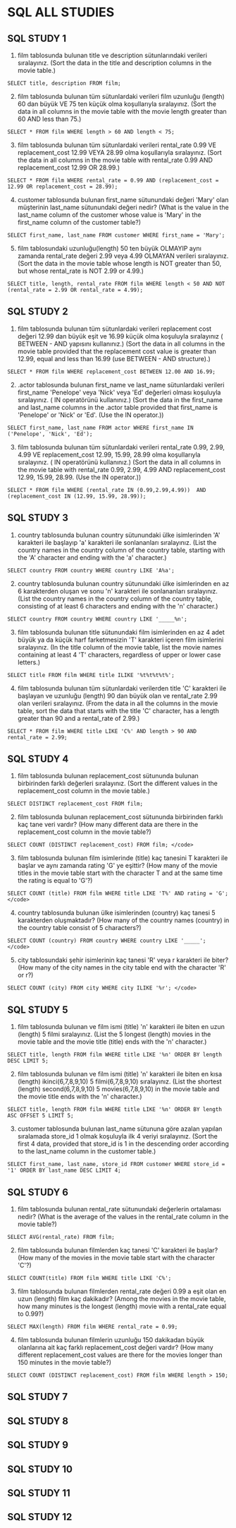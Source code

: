 # SQL ALL STUDIES

## SQL STUDY 1

1. film tablosunda bulunan title ve description sütunlarındaki verileri sıralayınız. (Sort the data in the title and description columns in the movie table.)

`SELECT title, description
FROM film;`

2. film tablosunda bulunan tüm sütunlardaki verileri film uzunluğu (length) 60 dan büyük VE 75 ten küçük olma koşullarıyla sıralayınız. (Sort the data in all columns in the movie table with the movie length greater than 60 AND less than 75.)

`SELECT *
FROM film
WHERE length > 60
AND length < 75;`

3. film tablosunda bulunan tüm sütunlardaki verileri rental_rate 0.99 VE replacement_cost 12.99 VEYA 28.99 olma koşullarıyla sıralayınız. (Sort the data in all columns in the movie table with rental_rate 0.99 AND replacement_cost 12.99 OR 28.99.)

`SELECT *
FROM film
WHERE rental_rate = 0.99
AND (replacement_cost = 12.99 OR replacement_cost = 28.99);`

4. customer tablosunda bulunan first_name sütunundaki değeri 'Mary' olan müşterinin last_name sütunundaki değeri nedir? (What is the value in the last_name column of the customer whose value is 'Mary' in the first_name column of the customer table?)

`SELECT first_name, last_name
FROM customer
WHERE first_name = 'Mary';`

5. film tablosundaki uzunluğu(length) 50 ten büyük OLMAYIP aynı zamanda rental_rate değeri 2.99 veya 4.99 OLMAYAN verileri sıralayınız. (Sort the data in the movie table whose length is NOT greater than 50, but whose rental_rate is NOT 2.99 or 4.99.)

`SELECT title, length, rental_rate
FROM film
WHERE length < 50
AND NOT (rental_rate = 2.99 OR rental_rate = 4.99);`

## SQL STUDY 2

1. film tablosunda bulunan tüm sütunlardaki verileri replacement cost değeri 12.99 dan büyük eşit ve 16.99 küçük olma koşuluyla sıralayınız ( BETWEEN - AND yapısını kullanınız.) (Sort the data in all columns in the movie table provided that the replacement cost value is greater than 12.99, equal and less than 16.99 (use BETWEEN - AND structure).)

`SELECT * FROM film
WHERE replacement_cost BETWEEN 12.00 AND 16.99;`

2. .actor tablosunda bulunan first_name ve last_name sütunlardaki verileri first_name 'Penelope' veya 'Nick' veya 'Ed' değerleri olması koşuluyla sıralayınız. ( IN operatörünü kullanınız.) (Sort the data in the first_name and last_name columns in the .actor table provided that first_name is 'Penelope' or 'Nick' or 'Ed'. (Use the IN operator.))

`SELECT first_name, last_name FROM actor
WHERE first_name IN ('Penelope', 'Nick', 'Ed');`

3. film tablosunda bulunan tüm sütunlardaki verileri rental_rate 0.99, 2.99, 4.99 VE replacement_cost 12.99, 15.99, 28.99 olma koşullarıyla sıralayınız. ( IN operatörünü kullanınız.) (Sort the data in all columns in the movie table with rental_rate 0.99, 2.99, 4.99 AND replacement_cost 12.99, 15.99, 28.99. (Use the IN operator.))

`SELECT * FROM film
WHERE (rental_rate IN (0.99,2.99,4.99)) 
AND (replacement_cost IN (12.99, 15.99, 28.99));`

## SQL STUDY 3

1. country tablosunda bulunan country sütunundaki ülke isimlerinden 'A' karakteri ile başlayıp 'a' karakteri ile sonlananları sıralayınız. (List the country names in the country column of the country table, starting with the 'A' character and ending with the 'a' character.)

`SELECT country FROM country
WHERE country LIKE 'A%a';`

2. country tablosunda bulunan country sütunundaki ülke isimlerinden en az 6 karakterden oluşan ve sonu 'n' karakteri ile sonlananları sıralayınız. (List the country names in the country column of the country table, consisting of at least 6 characters and ending with the 'n' character.)

`SELECT country FROM country
WHERE country LIKE '_____%n';`

3. film tablosunda bulunan title sütunundaki film isimlerinden en az 4 adet büyük ya da küçük harf farketmesizin 'T' karakteri içeren film isimlerini sıralayınız. (In the title column of the movie table, list the movie names containing at least 4 'T' characters, regardless of upper or lower case letters.)

`SELECT title FROM film
WHERE title ILIKE '%t%t%t%t%';`

4. film tablosunda bulunan tüm sütunlardaki verilerden title 'C' karakteri ile başlayan ve uzunluğu (length) 90 dan büyük olan ve rental_rate 2.99 olan verileri sıralayınız. (From the data in all the columns in the movie table, sort the data that starts with the title 'C' character, has a length greater than 90 and a rental_rate of 2.99.)

`SELECT * FROM film
WHERE title LIKE 'C%'
AND length > 90
AND rental_rate = 2.99;`

## SQL STUDY 4

1. film tablosunda bulunan replacement_cost sütununda bulunan birbirinden farklı değerleri sıralayınız. (Sort the different values in the replacement_cost column in the movie table.)

`SELECT DISTINCT replacement_cost FROM film;`

2. film tablosunda bulunan replacement_cost sütununda birbirinden farklı kaç tane veri vardır? (How many different data are there in the replacement_cost column in the movie table?)

`SELECT COUNT (DISTINCT replacement_cost) FROM film; </code>`

3. film tablosunda bulunan film isimlerinde (title) kaç tanesini T karakteri ile başlar ve aynı zamanda rating 'G' ye eşittir? (How many of the movie titles in the movie table start with the character T and at the same time the rating is equal to 'G'?)

`SELECT COUNT (title) FROM film
WHERE title LIKE 'T%'
AND rating = 'G'; </code>`

4. country tablosunda bulunan ülke isimlerinden (country) kaç tanesi 5 karakterden oluşmaktadır? (How many of the country names (country) in the country table consist of 5 characters?)

`SELECT COUNT (country) FROM country
WHERE country LIKE '_____'; </code>`

5. city tablosundaki şehir isimlerinin kaç tanesi 'R' veya r karakteri ile biter? (How many of the city names in the city table end with the character 'R' or r?)

`SELECT COUNT (city) FROM city
WHERE city ILIKE '%r'; </code>`

## SQL STUDY 5

1. film tablosunda bulunan ve film ismi (title) 'n' karakteri ile biten en uzun (length) 5 filmi sıralayınız. (List the 5 longest (length) movies in the movie table and the movie title (title) ends with the 'n' character.)

`SELECT title, length FROM film
WHERE title LIKE '%n'
ORDER BY length DESC
LIMIT 5;`

2. film tablosunda bulunan ve film ismi (title) 'n' karakteri ile biten en kısa (length) ikinci(6,7,8,9,10) 5 filmi(6,7,8,9,10) sıralayınız. (List the shortest (length) second(6,7,8,9,10) 5 movies(6,7,8,9,10) in the movie table and the movie title ends with the 'n' character.)

`SELECT title, length FROM film
WHERE title LIKE '%n'
ORDER BY length ASC
OFFSET 5
LIMIT 5;`

3. customer tablosunda bulunan last_name sütununa göre azalan yapılan sıralamada store_id 1 olmak koşuluyla ilk 4 veriyi sıralayınız. (Sort the first 4 data, provided that store_id is 1 in the descending order according to the last_name column in the customer table.)

`SELECT first_name, last_name, store_id FROM customer
WHERE store_id = '1'
ORDER BY last_name DESC
LIMIT 4;`

## SQL STUDY 6

1. film tablosunda bulunan rental_rate sütunundaki değerlerin ortalaması nedir? (What is the average of the values in the rental_rate column in the movie table?)

`SELECT AVG(rental_rate) FROM film;`

2. film tablosunda bulunan filmlerden kaç tanesi 'C' karakteri ile başlar? (How many of the movies in the movie table start with the character 'C'?)

`SELECT COUNT(title) FROM film
WHERE title LIKE 'C%';`

3. film tablosunda bulunan filmlerden rental_rate değeri 0.99 a eşit olan en uzun (length) film kaç dakikadır? (Among the movies in the movie table, how many minutes is the longest (length) movie with a rental_rate equal to 0.99?)

`SELECT MAX(length) FROM film
WHERE rental_rate = 0.99;`

4. film tablosunda bulunan filmlerin uzunluğu 150 dakikadan büyük olanlarına ait kaç farklı replacement_cost değeri vardır? (How many different replacement_cost values are there for the movies longer than 150 minutes in the movie table?)

`SELECT COUNT (DISTINCT replacement_cost) FROM film
WHERE length > 150;`

## SQL STUDY 7

## SQL STUDY 8

## SQL STUDY 9

## SQL STUDY 10

## SQL STUDY 11

## SQL STUDY 12
